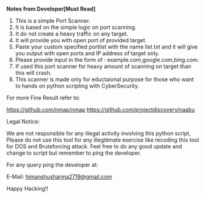 ********************Notes from Developer[Must Read]********************

1. This is a simple Port Scanner.
2. It is based on the simple logic on port scanning.
3. It do not create a heavy traffic on any target.
4. It will provide you with open port of provided target.
5. Paste your custom specified portlist with the name list.txt and it will give you output with open ports and
   IP address of target only.
6. Please provide input in the form of : example.com,google.com,bing.com.
7. If used this port scanner for heavy amount of scanning on target than this will crash.
8. This scanner is made only for eductaional purpose for those who want to hands on python scripting
   with CyberSecurity.

For more Fine Result refer to:

https://github.com/nmap/nmap
https://github.com/projectdiscovery/naabu

Legal Notice:

We are not responsible for any illegal activity involving this python script, Please do not use this tool for any illegitimate
exercise like recoding this tool for DOS and Bruteforcing attack.
Feel free to do any good update and change to script but remember to ping the developer.

For any query ping the developer at:

E-Mail: himanshusharma2719@gmail.com

Happy Hacking!!
